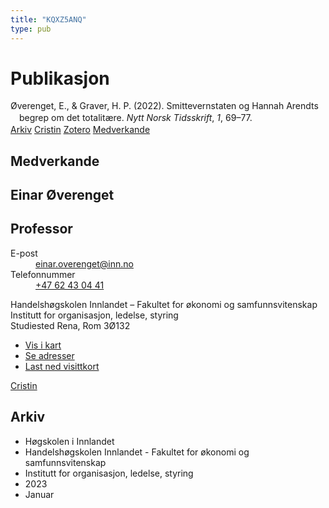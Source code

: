 ```yaml
---
title: "KQXZ5ANQ"
type: pub
---
```

<h1>Publikasjon</h1>
<article id="csl-bib-container-KQXZ5ANQ" class="csl-bib-container">
  <div class="csl-bib-body" style="line-height: 1.35; padding-left: 1em; text-indent:-1em;">
  <div class="csl-entry">&#xD8;verenget, E., &amp; Graver, H. P. (2022). Smittevernstaten og Hannah Arendts begrep om det totalit&#xE6;re. <i>Nytt Norsk Tidsskrift</i>, <i>1</i>, 69&#x2013;77.</div>
</div>
  <div class="csl-bib-buttons">
    <a href="#taxonomy-article-KQXZ5ANQ" class="csl-bib-button">Arkiv</a>
    <a href alt="Cristin URL" class="csl-bib-button">Cristin</a>
    <a href alt="Zotero URL" class="csl-bib-button">Zotero</a>
    <a href="#contributors-article-KQXZ5ANQ" class="csl-bib-button">Medverkande</a>
  </div>
  <div id="csl-bib-meta-container-KQXZ5ANQ"></div>
</article>
<div id="csl-bib-meta-KQXZ5ANQ" class="csl-bib-meta">
  <article id="contributors-article-KQXZ5ANQ" class="contributors-article">
    <h1>Medverkande</h1>
    <div class="personas">
<div class="vrtx-hinn-person-card">
<div class="photo">
<i class="lar la-user-circle missing-person"></i>
</div>
<div class="info">
<hgroup><h1>Einar Øverenget</h1>
<h2>Professor</h2>
</hgroup><dl>
<dt>E-post</dt>
<dd>
<a href="mailto:einar.overenget@inn.no">einar.overenget@inn.no</a>
</dd>
<dt>Telefonnummer</dt>
<dd><a href="tel:+4762430441">
+47 62 43 04 41
</a></dd>
</dl>
<p>
Handelshøgskolen Innlandet – Fakultet for økonomi og samfunnsvitenskap<br>
Institutt for organisasjon, ledelse, styring<br>
Studiested Rena,
Rom 3Ø132
</p>
<ul class="vrtx-hinn-links">
<li><a href="https://www.google.com/maps?q=61.13620,11.37454">Vis i kart</a></li>
<li><a href="https://www.inn.no/finn-en-ansatt/einar-overenget.html#vrtx-hinn-addresses">Se adresser</a></li>
<li><a href="https://www.inn.no/finn-en-ansatt/einar-overenget.html?vrtx=vcf">Last ned visittkort</a></li>
</ul>
</div>
</div>
<a href="https://app.cristin.no/persons/show.jsf?id=602971" alt="Cristin URL" class="personas-cristin">Cristin</a>
</div>
  </article>
  <article id="taxonomy-article-KQXZ5ANQ" class="taxonomy-article">
    <h1>Arkiv</h1>
    <ul>
      <li>Høgskolen i Innlandet</li>
      <li>Handelshøgskolen Innlandet - Fakultet for økonomi og samfunnsvitenskap</li>
      <li>Institutt for organisasjon, ledelse, styring</li>
      <li>2023</li>
      <li>Januar</li>
    </ul>
  </article>
</div>
